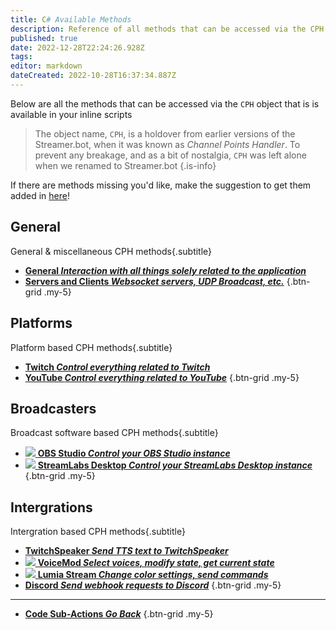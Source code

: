 ```yaml
---
title: C# Available Methods
description: Reference of all methods that can be accessed via the CPH object available in Streamer.bot
published: true
date: 2022-12-28T22:24:26.928Z
tags: 
editor: markdown
dateCreated: 2022-10-28T16:37:34.887Z
---
```


Below are all the methods that can be accessed via the `CPH` object that is is available in your inline scripts

> The object name, `CPH`, is a holdover from earlier versions of the Streamer.bot, when it was known as *Channel Points Handler*.
> To prevent any breakage, and as a bit of nostalgia, `CPH` was left alone when we renamed to Streamer.bot
{.is-info}

If there are methods missing you'd like, make the suggestion to get them added in [here](https://ideas.streamer.bot)!

## General
General & miscellaneous CPH methods{.subtitle}

* [<i class="mdi mdi-iframe primary--text"></i> **General *Interaction with all things solely related to the application***](/Sub-Actions/Code/CSharp/Available-Methods/General)
* [<i class="mdi mdi-server-network primary--text"></i> **Servers and Clients *Websocket servers, UDP Broadcast, etc.***](/Sub-Actions/Code/CSharp/Available-Methods/Servers-and-Clients)
{.btn-grid .my-5}

## Platforms
Platform based CPH methods{.subtitle}

* [<i class="mdi mdi-twitch text--twitch"></i> **Twitch *Control everything related to Twitch***](/Sub-Actions/Code/CSharp/Available-Methods/Twitch)
* [<i class="mdi mdi-youtube text--youtube"></i> **YouTube  *Control everything related to YouTube***](/Sub-Actions/Code/CSharp/Available-Methods/YouTube)
{.btn-grid .my-5}

## Broadcasters
Broadcast software based CPH methods{.subtitle}

* [<img src="https://streamer.bot/img/integrations/obs.svg"> **OBS Studio *Control your OBS Studio instance***](/Sub-Actions/Code/CSharp/Available-Methods/OBS)
* [<img src="https://streamer.bot/img/integrations/streamlabs.png"> **StreamLabs Desktop *Control your StreamLabs Desktop instance***](/Sub-Actions/Code/CSharp/Available-Methods/StreamLabs-Desktop)
{.btn-grid .my-5}

## Intergrations
Intergration based CPH methods{.subtitle}

* [<i class="mdi mdi-speaker text--twitch"></i> **TwitchSpeaker *Send TTS text to TwitchSpeaker***](/Sub-Actions/Code/CSharp/Available-Methods/TwitchSpeaker)
* [<img src="https://streamer.bot/img/integrations/voicemod.png"> **VoiceMod *Select voices, modify state, get current state***](/Sub-Actions/Code/CSharp/Available-Methods/VoiceMod)
* [<img src="https://streamer.bot/img/integrations/lumia.png"> **Lumia Stream *Change color settings, send commands***](/Sub-Actions/Code/CSharp/Available-Methods/Lumia-Stream)
* [<i class="mdi mdi-discord text--discord"></i> **Discord *Send webhook requests to Discord***](/Sub-Actions/Code/CSharp/Available-Methods/Discord)
{.btn-grid .my-5}

---

- [<i class="mdi mdi-chevron-left"></i> **Code Sub-Actions *Go Back***](/en/Sub-Actions/Code)
{.btn-grid .my-5}